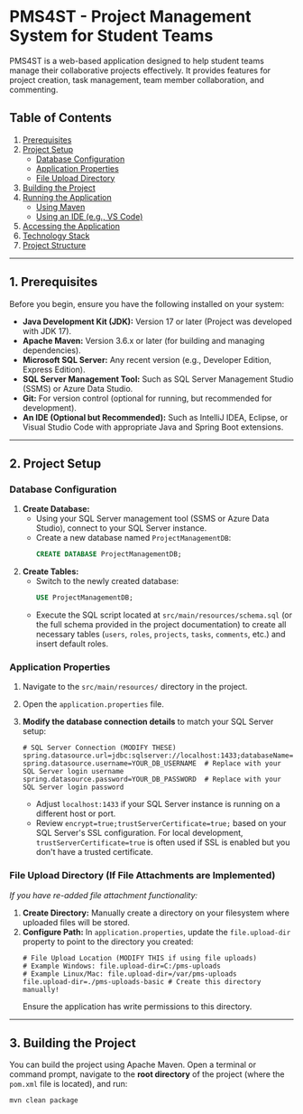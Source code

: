 # PMS4ST - Project Management System for Student Teams

PMS4ST is a web-based application designed to help student teams manage their collaborative projects effectively. It provides features for project creation, task management, team member collaboration, and commenting.

## Table of Contents
1.  [Prerequisites](#prerequisites)
2.  [Project Setup](#project-setup)
    *   [Database Configuration](#database-configuration)
    *   [Application Properties](#application-properties)
    *   [File Upload Directory](#file-upload-directory)
3.  [Building the Project](#building-the-project)
4.  [Running the Application](#running-the-application)
    *   [Using Maven](#using-maven)
    *   [Using an IDE (e.g., VS Code)](#using-an-ide-eg-vs-code)
5.  [Accessing the Application](#accessing-the-application)
6.  [Technology Stack](#technology-stack)
7.  [Project Structure](#project-structure)

---

## 1. Prerequisites

Before you begin, ensure you have the following installed on your system:

*   **Java Development Kit (JDK):** Version 17 or later (Project was developed with JDK 17).
*   **Apache Maven:** Version 3.6.x or later (for building and managing dependencies).
*   **Microsoft SQL Server:** Any recent version (e.g., Developer Edition, Express Edition).
*   **SQL Server Management Tool:** Such as SQL Server Management Studio (SSMS) or Azure Data Studio.
*   **Git:** For version control (optional for running, but recommended for development).
*   **An IDE (Optional but Recommended):** Such as IntelliJ IDEA, Eclipse, or Visual Studio Code with appropriate Java and Spring Boot extensions.

---

## 2. Project Setup

### Database Configuration

1.  **Create Database:**
    *   Using your SQL Server management tool (SSMS or Azure Data Studio), connect to your SQL Server instance.
    *   Create a new database named `ProjectManagementDB`:
        ```sql
        CREATE DATABASE ProjectManagementDB;
        ```
2.  **Create Tables:**
    *   Switch to the newly created database:
        ```sql
        USE ProjectManagementDB;
        ```
    *   Execute the SQL script located at `src/main/resources/schema.sql` (or the full schema provided in the project documentation) to create all necessary tables (`users`, `roles`, `projects`, `tasks`, `comments`, etc.) and insert default roles.

### Application Properties

1.  Navigate to the `src/main/resources/` directory in the project.
2.  Open the `application.properties` file.
3.  **Modify the database connection details** to match your SQL Server setup:

    ```properties
    # SQL Server Connection (MODIFY THESE)
    spring.datasource.url=jdbc:sqlserver://localhost:1433;databaseName=ProjectManagementDB;encrypt=true;trustServerCertificate=true;
    spring.datasource.username=YOUR_DB_USERNAME  # Replace with your SQL Server login username
    spring.datasource.password=YOUR_DB_PASSWORD  # Replace with your SQL Server login password
    ```
    *   Adjust `localhost:1433` if your SQL Server instance is running on a different host or port.
    *   Review `encrypt=true;trustServerCertificate=true;` based on your SQL Server's SSL configuration. For local development, `trustServerCertificate=true` is often used if SSL is enabled but you don't have a trusted certificate.

### File Upload Directory (If File Attachments are Implemented)

*If you have re-added file attachment functionality:*

1.  **Create Directory:** Manually create a directory on your filesystem where uploaded files will be stored.
2.  **Configure Path:** In `application.properties`, update the `file.upload-dir` property to point to the directory you created:
    ```properties
    # File Upload Location (MODIFY THIS if using file uploads)
    # Example Windows: file.upload-dir=C:/pms-uploads
    # Example Linux/Mac: file.upload-dir=/var/pms-uploads
    file.upload-dir=./pms-uploads-basic # Create this directory manually!
    ```
    Ensure the application has write permissions to this directory.

---

## 3. Building the Project

You can build the project using Apache Maven. Open a terminal or command prompt, navigate to the **root directory** of the project (where the `pom.xml` file is located), and run:

```bash
mvn clean package
